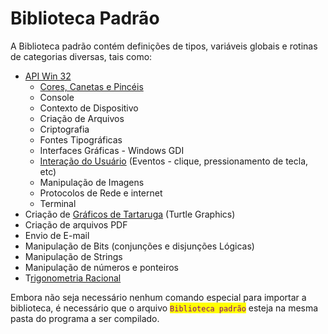 # Biblioteca Padrão

A Biblioteca padrão contém definições de tipos, variáveis globais e rotinas de categorias diversas, tais como:

* [API Win 32](https://learn.microsoft.com/pt-br/windows/win32/api/)
  * [Cores, Canetas e Pincéis](https://learn.microsoft.com/pt-br/windows/win32/gdi/creating-colored-pens-and-brushes)
  * Console
  * Contexto de Dispositivo
  * Criação de Arquivos
  * Criptografia
  * Fontes Tipográficas
  * Interfaces Gráficas  - Windows GDI
  * [Interação do Usuário](https://learn.microsoft.com/pt-br/windows/win32/user-interaction) (Eventos - clique, pressionamento de tecla, etc)
  * Manipulação de Imagens
  * Protocolos de Rede e internet
  * Terminal
* Criação de [Gráficos de Tartaruga](https://pt.wikipedia.org/wiki/Gr%C3%A1ficos\_tartaruga) (Turtle Graphics)
* Criação de arquivos PDF
* Envio de E-mail
* Manipulação de Bits (conjunções e disjunções Lógicas)
* Manipulação de Strings
* Manipulação de números e ponteiros
* T[rigonometria Racional](https://pt.wikipedia.org/wiki/Trigonometria\_racional)

Embora não seja necessário nenhum comando especial para importar a biblioteca, é necessário que o arquivo <mark style="color:purple;">`Biblioteca padrão`</mark> esteja na mesma pasta do programa a ser compilado.

